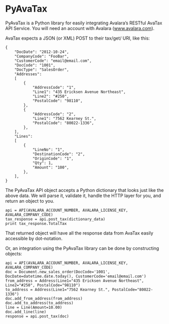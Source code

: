 PyAvaTax
========

PyAvaTax is a Python library for easily integrating Avalara’s RESTful AvaTax API Service. You will need an account with Avalara (www.avalara.com).

AvaTax expects a JSON (or XML) POST to their tax/get/ URI, like this:

    {
        "DocDate": "2012-10-24",
        "CompanyCode": "FooBar",
        "CustomerCode": "email@email.com",
        "DocCode": "1001",
        "DocType": "SalesOrder",
        "Addresses":
        [
            {
                "AddressCode": "1",
                "Line1": "435 Ericksen Avenue Northeast",
                "Line2": "#250",
                "PostalCode": "98110",
            },
            {
                "AddressCode": "2",
                "Line1": "7562 Kearney St.",
                "PostalCode": "80022-1336",
            },
        ],
        "Lines":
        [
            {
                "LineNo": "1",
                "DestinationCode": "2",
                "OriginCode": "1",
                "Qty": 1,
                "Amount": "100",
            },
        ],
    }

The PyAvaTax API object accepts a Python dictionary that looks just like the above data. We will parse it, validate it, handle the HTTP layer for you, and return an object to you.

    api = API(AVALARA_ACCOUNT_NUMBER, AVALARA_LICENSE_KEY, AVALARA_COMPANY_CODE)
    tax_response = api.post_tax(dictionary_data)
    print tax_response.TotalTax

That returned object will have all the response data from AvaTax easily accessible by dot-notation.

Or, an integration using the PyAvaTax library can be done by constructing objects:


    api = API(AVALARA_ACCOUNT_NUMBER, AVALARA_LICENSE_KEY, AVALARA_COMPANY_CODE)
    doc = Document.new_sales_order(DocCode='1001', DocDate=datetime.date.today(), CustomerCode='email@email.com')
    from_address = Address(Line1="435 Ericksen Avenue Northeast", Line2="#250", PostalCode="98110")
    to_address = Address(Line1="7562 Kearney St.", PostalCode="80022-1336")
    doc.add_from_address(from_address)
    doc.add_to_address(to_address)
    line = Line(Amount=10.00)
    doc.add_line(line)
    response = api.post_tax(doc)

